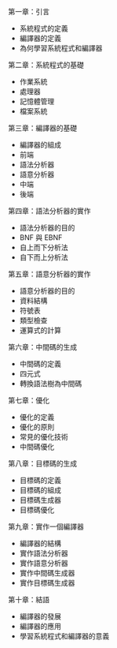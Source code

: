 第一章：引言

- 系統程式的定義
- 編譯器的定義
- 為何學習系統程式和編譯器

第二章：系統程式的基礎

- 作業系統
- 處理器
- 記憶體管理
- 檔案系統

第三章：編譯器的基礎

- 編譯器的組成
- 前端
- 語法分析器
- 語意分析器
- 中端
- 後端

第四章：語法分析器的實作

- 語法分析器的目的
- BNF 與 EBNF
- 自上而下分析法
- 自下而上分析法

第五章：語意分析器的實作

- 語意分析器的目的
- 資料結構
- 符號表
- 類型檢查
- 運算式的計算

第六章：中間碼的生成

- 中間碼的定義
- 四元式
- 轉換語法樹為中間碼

第七章：優化

- 優化的定義
- 優化的原則
- 常見的優化技術
- 中間碼優化

第八章：目標碼的生成

- 目標碼的定義
- 目標碼的組成
- 目標碼生成器
- 目標碼優化

第九章：實作一個編譯器

- 編譯器的結構
- 實作語法分析器
- 實作語意分析器
- 實作中間碼生成器
- 實作目標碼生成器

第十章：結語

- 編譯器的發展
- 編譯器的應用
- 學習系統程式和編譯器的意義
